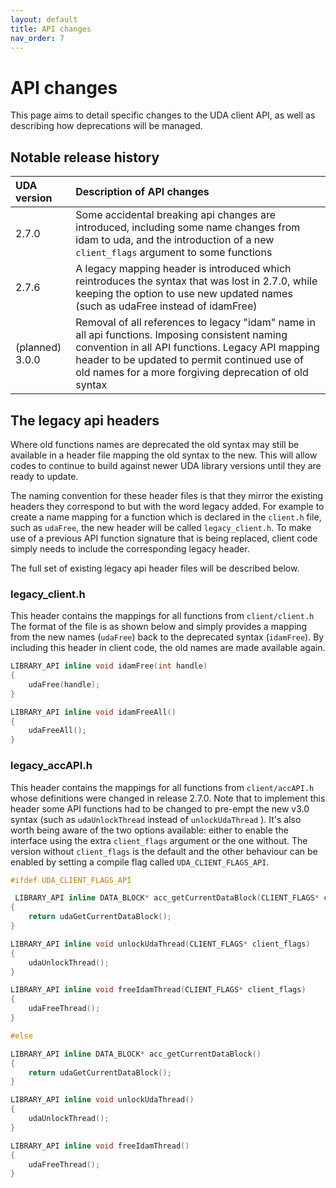```yaml
---
layout: default
title: API changes
nav_order: 7
---
```


# API changes

This page aims to detail specific changes to the UDA client API, as well as describing how deprecations will be managed.


## Notable release history

| UDA version | Description of API changes |
|:------------|:---------------------------|
| 2.7.0 | Some accidental breaking api changes are introduced, including some name changes from idam to uda, and the introduction of a new `client_flags` argument to some functions |
| 2.7.6 | A legacy mapping header is introduced which reintroduces the syntax that was lost in 2.7.0, while keeping the option to use new updated names (such as udaFree instead of idamFree) |
| (planned) 3.0.0 | Removal of all references to legacy "idam" name in all api functions. Imposing consistent naming convention in all API functions. Legacy API mapping header to be updated to permit continued use of old names for a more forgiving deprecation of old syntax |


## The legacy api headers

Where old functions names are deprecated the old syntax may still be available in a header file mapping the old syntax to the new. This will allow codes to continue to build against newer UDA library versions until they are ready to update. 

The naming convention for these header files is that they mirror the existing headers they correspond to but with the word legacy added. For example to create a name mapping for a function which is declared in the `client.h` file, such as `udaFree`, the new header will be called `legacy_client.h`. To make use of a previous API function signature that is being replaced, client code simply needs to include the corresponding legacy header. 

The full set of existing legacy api header files will be described below. 

### legacy_client.h
This header contains the mappings for all functions from `client/client.h` The format of the file is as shown below and simply provides a mapping from the new names (`udaFree`) back to the deprecated syntax (`idamFree`). By including this header in client code, the old names are made available again.

```c++
LIBRARY_API inline void idamFree(int handle)
{
    udaFree(handle);
}

LIBRARY_API inline void idamFreeAll()
{
    udaFreeAll();
}
```

### legacy_accAPI.h
This header contains the mappings for all functions from `client/accAPI.h` whose definitions were changed in release 2.7.0. Note that to implement this header some API functions had to be changed to pre-empt the new v3.0 syntax (such as `udaUnlockThread` instead of `unlockUdaThread` ). It's also worth being aware of the two options available: either to enable the interface using the extra `client_flags` argument or the one without. The version without `client_flags` is the default and the other behaviour can be enabled by setting a compile flag called `UDA_CLIENT_FLAGS_API`.

```c++
#ifdef UDA_CLIENT_FLAGS_API

 LIBRARY_API inline DATA_BLOCK* acc_getCurrentDataBlock(CLIENT_FLAGS* client_flags)
{
    return udaGetCurrentDataBlock();
}

LIBRARY_API inline void unlockUdaThread(CLIENT_FLAGS* client_flags)
{
    udaUnlockThread();
}

LIBRARY_API inline void freeIdamThread(CLIENT_FLAGS* client_flags)
{
    udaFreeThread();
}

#else

LIBRARY_API inline DATA_BLOCK* acc_getCurrentDataBlock()
{
    return udaGetCurrentDataBlock();
}

LIBRARY_API inline void unlockUdaThread()
{
    udaUnlockThread();
}

LIBRARY_API inline void freeIdamThread()
{
    udaFreeThread();
}
```
